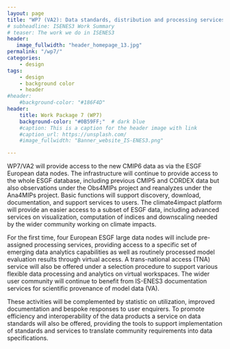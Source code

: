 ```yaml
---
layout: page
title: "WP7 (VA2): Data standards, distribution and processing services"
# subheadline: ISENES3 Work Summary
# teaser: The work we do in ISENES3
header:
   image_fullwidth: "header_homepage_13.jpg"
permalink: "/wp7/"
categories:
    - design
tags:
    - design
    - background color
    - header
#header:
    #background-color: "#186F4D"
header:
    title: Work Package 7 (WP7)
    background-color: "#0B59FF;"  # dark blue
    #caption: This is a caption for the header image with link
    #caption_url: https://unsplash.com/
    #image_fullwidth: "Banner_website_IS-ENES3.png"

---
```


WP7/VA2 will provide access to the new CMIP6 data as via the ESGF European data nodes. The infrastructure will continue to provide access to the whole ESGF database, including previous CMIP5 and CORDEX data but also observations under the Obs4MIPs project and reanalyzes under the Ana4MIPs project. Basic functions will support discovery, download, documentation, and support services to users. The climate4impact platform will provide an easier access to a subset of ESGF data, including advanced services on visualization, computation of indices and downscaling needed by the wider community working on climate impacts.

For the first time, four European ESGF large data nodes will include pre-assigned processing services, providing access to a specific set of emerging data analytics capabilities as well as routinely processed model evaluation results through virtual access. A trans-national access (TNA) service will also be offered under a selection procedure to support various flexible data processing and analytics on virtual workspaces. The wider user community will continue to benefit from IS-ENES3 documentation services for scientific provenance of model data (VA).

These activities will be complemented by statistic on utilization, improved documentation and bespoke responses to user enquirers. To promote efficiency and interoperability of the data products a service on data standards will also be offered, providing the tools to support implementation of standards and services to translate community requirements into data specifications.
